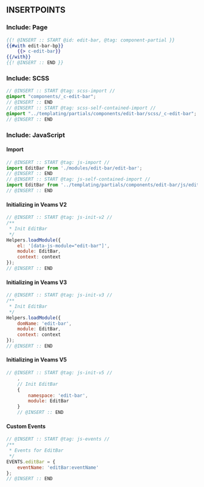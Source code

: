 
## INSERTPOINTS

### Include: Page

``` hbs
{{! @INSERT :: START @id: edit-bar, @tag: component-partial }}
{{#with edit-bar-bp}}
	{{> c-edit-bar}}
{{/with}}
{{! @INSERT :: END }}
```

### Include: SCSS

``` scss
// @INSERT :: START @tag: scss-import //
@import "components/_c-edit-bar";
// @INSERT :: END
// @INSERT :: START @tag: scss-self-contained-import //
@import "../templating/partials/components/edit-bar/scss/_c-edit-bar";
// @INSERT :: END
```

### Include: JavaScript

#### Import
``` js
// @INSERT :: START @tag: js-import //
import EditBar from './modules/edit-bar/edit-bar';
// @INSERT :: END
// @INSERT :: START @tag: js-self-contained-import //
import EditBar from '../templating/partials/components/edit-bar/js/edit-bar';
// @INSERT :: END
```

#### Initializing in Veams V2
``` js
// @INSERT :: START @tag: js-init-v2 //
/**
 * Init EditBar
 */
Helpers.loadModule({
	el: '[data-js-module="edit-bar"]',
	module: EditBar,
	context: context
});
// @INSERT :: END
```

#### Initializing in Veams V3
``` js
// @INSERT :: START @tag: js-init-v3 //
/**
 * Init EditBar
 */
Helpers.loadModule({
	domName: 'edit-bar',
	module: EditBar,
	context: context
});
// @INSERT :: END
```

#### Initializing in Veams V5
``` js
// @INSERT :: START @tag: js-init-v5 //
	,
	// Init EditBar
	{
		namespace: 'edit-bar',
		module: EditBar
	}
	// @INSERT :: END
```

#### Custom Events
``` js
// @INSERT :: START @tag: js-events //
/**
 * Events for EditBar
 */
EVENTS.editBar = {
	eventName: 'editBar:eventName'
};
// @INSERT :: END
```
